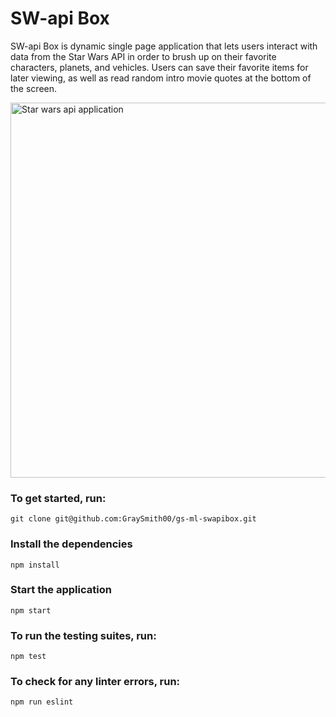 # SW-api Box

SW-api Box is dynamic single page application that lets users interact with data from the Star Wars API in order to brush up on their favorite characters, planets, and vehicles. Users can save their favorite items for later viewing, as well as read random intro movie quotes at the bottom of the screen.

<img src="https://i.imgur.com/NUn9crT.png" width='600px' alt="Star wars api application">

### To get started, run:

```
git clone git@github.com:GraySmith00/gs-ml-swapibox.git
```

### Install the dependencies

```
npm install
```

### Start the application

```
npm start
```

### To run the testing suites, run:

```
npm test
```

### To check for any linter errors, run:

```
npm run eslint
```


